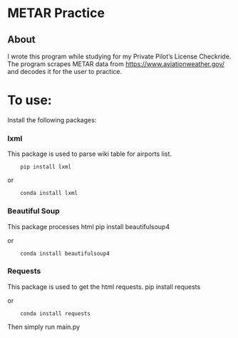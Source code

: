 # METAR Practice

## About
I wrote this program while studying for my Private Pilot’s License  Checkride. The program scrapes METAR data from https://www.aviationweather.gov/ and decodes it for the user to practice.

# To use:
Install the following packages:         

### lxml 
This package is used to parse wiki table for airports list.

        pip install lxml

or

        conda install lxml


### Beautiful Soup 
This package processes html
        pip install beautifulsoup4

or

        conda install beautifulsoup4


### Requests
This package is used to get the html requests.
        pip install requests

or

        conda install requests


Then simply run main.py
